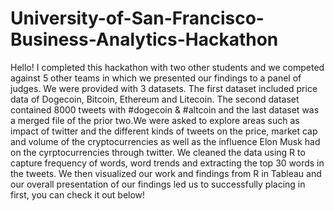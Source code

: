 # University-of-San-Francisco-Business-Analytics-Hackathon
Hello! I completed this hackathon with two other students and we competed against 5 other 
teams in which we presented our findings to a panel of judges. We were provided with 3 datasets. 
The first dataset included price data of Dogecoin, Bitcoin, Ethereum and Litecoin. 
The second dataset contained 8000 tweets with #dogecoin & #altcoin and the last dataset was a 
merged file of the prior two.We were asked to explore areas such as impact of twitter and the different
kinds of tweets on the price, market cap and volume of the cryptocurrencies as well as the influence Elon Musk 
had on the cyrptocurrencies through twitter. We cleaned the data using R to capture frequency of words, 
word trends and extracting the top 30 words in the tweets. We then visualized our work and findings from R in 
Tableau and our overall presentation of our findings led us to successfully placing in first, you can check it out below! 

